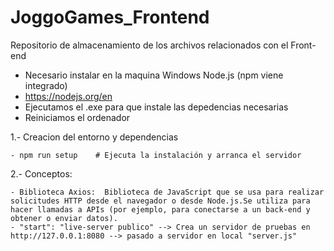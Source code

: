 # JoggoGames_Frontend
 Repositorio de almacenamiento de los archivos relacionados con el Front-end

- Necesario instalar en la maquina Windows Node.js (npm viene integrado)
- https://nodejs.org/en
- Ejecutamos el .exe para que instale las depedencias necesarias 
- Reiniciamos el ordenador

1.- Creacion del entorno y dependencias
    
    - npm run setup    # Ejecuta la instalación y arranca el servidor

2.- Conceptos: 

    - Biblioteca Axios:  Biblioteca de JavaScript que se usa para realizar solicitudes HTTP desde el navegador o desde Node.js.Se utiliza para hacer llamadas a APIs (por ejemplo, para conectarse a un back-end y obtener o enviar datos).
    - "start": "live-server publico" --> Crea un servidor de pruebas en http://127.0.0.1:8080 --> pasado a servidor en local "server.js"

